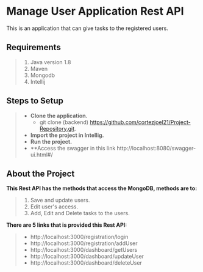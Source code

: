 # **Manage User Application Rest API**
This is an application that can give tasks to the registered users.

## Requirements
> 1. Java version 1.8
> 2. Maven
> 3. Mongodb
> 4. Intellij

## Steps to Setup
> - **Clone the application.**
>   - git clone (backend) https://github.com/cortezjoel21/Project-Repository.git.
> - **Import the project in Intellig.**
> - **Run the project.**
> - **Access the swagger in this link http://localhost:8080/swagger-ui.html#/

## About the Project
**This Rest API has the methods that access the MongoDB, methods are to:**
> 1. Save and update users.
> 2. Edit user's access.
> 3. Add, Edit and Delete tasks to the users.

**There are 5 links that is provided this Rest API:**
> - http://localhost:3000/registration/login
> - http://localhost:3000/registration/addUser	
> - http://localhost:3000/dashboard/getUsers
> - http://localhost:3000/dashboard/updateUser
> - http://localhost:3000/dashboard/deleteUser
